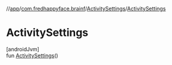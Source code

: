 //[app](../../../index.md)/[com.fredhappyface.brainf](../index.md)/[ActivitySettings](index.md)/[ActivitySettings](-activity-settings.md)

# ActivitySettings

[androidJvm]\
fun [ActivitySettings](-activity-settings.md)()
